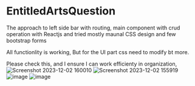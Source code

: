 # EntitledArtsQuestion
The approach to left side bar with routing, main component with crud operation with Reactjs and tried mostly maunal CSS design and few bootstrap forms

All functionlity is working, But for the UI part css need to modify bt more.


Please check this, and I ensure I can work efficienty in organization,
![Screenshot 2023-12-02 160010](https://github.com/m2bhushan/EntitledArtsQuestion/assets/67832647/311684ba-a51c-4d06-9048-4857d4f7f83e)
![Screenshot 2023-12-02 155919](https://github.com/m2bhushan/EntitledArtsQuestion/assets/67832647/2d9861fd-0106-4765-9104-c0be1ec6eda3)
![image](https://github.com/m2bhushan/EntitledArtsQuestion/assets/67832647/3ed870cc-04c2-4a9b-b439-bcf94e2cd560)
![image](https://github.com/m2bhushan/EntitledArtsQuestion/assets/67832647/234f17be-7120-4cf2-85c3-9afbba924c4b)

